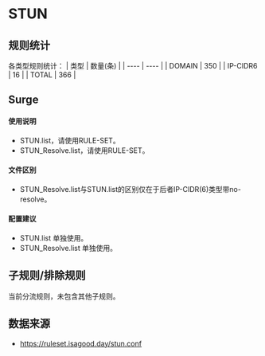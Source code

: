 # STUN

## 规则统计

各类型规则统计：
| 类型 | 数量(条)  | 
| ---- | ----  |
| DOMAIN | 350  | 
| IP-CIDR6 | 16  | 
| TOTAL | 366  | 


## Surge 

#### 使用说明
- STUN.list，请使用RULE-SET。
- STUN_Resolve.list，请使用RULE-SET。

#### 文件区别
- STUN_Resolve.list与STUN.list的区别仅在于后者IP-CIDR(6)类型带no-resolve。

#### 配置建议
- STUN.list 单独使用。
- STUN_Resolve.list 单独使用。


## 子规则/排除规则


当前分流规则，未包含其他子规则。

## 数据来源

- https://ruleset.isagood.day/stun.conf
